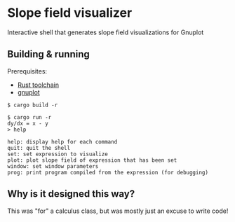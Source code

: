 # Slope field visualizer

Interactive shell that generates slope field visualizations for Gnuplot

## Building & running

Prerequisites:

- [Rust toolchain](https://www.rust-lang.org/tools/install)
- [gnuplot](http://www.gnuplot.info)

```console
$ cargo build -r

$ cargo run -r
dy/dx = x - y
> help

help: display help for each command
quit: quit the shell
set: set expression to visualize
plot: plot slope field of expression that has been set
window: set window parameters
prog: print program compiled from the expression (for debugging)
```

## Why is it designed this way?
This was "for" a calculus class, but was mostly just an excuse to write code!
